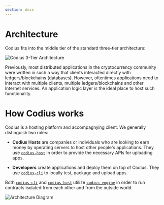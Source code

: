 ```yaml
---
section: docs
---
```


# Architecture

Codius fits into the middle tier of the standard three-tier architecture:

![Codius 3-Tier Architecture](/assets/img/docs/three-tier-architecture.png)

Previously, most distributed applications in the cryptocurrency community were written in such a way that clients interacted directly with ledgers/blockchains (databases). However, oftentimes applications need to interact with multiple clients, multiple ledgers/blockchains and other Internet services. An application logic layer is the ideal place to host such functionality.

# How Codius works

Codius is a hosting platform and accompagnying client. We generally distinguish two roles:

* **Codius Hosts** are companies or individuals who are looking to earn money by operating servers to host other people's applications. They use [`codius-host`](https://github.com/codius/host) in order to provide the necessary APIs for uploading apps.

* **Developers** create applications and deploy them on top of Codius. They use [`codius-cli`](https://github.com/codius/cli) to locally test, package and upload apps.

Both [`codius-cli`](https://github.com/codius/cli) and [`codius-host`](https://github.com/codius/host) utilize [`codius-engine`](https://github.com/codius/engine) in order to run contracts isolated from each other and from the outside world.

![Architecture Diagram](/assets/img/docs/architecture-overview.png)
